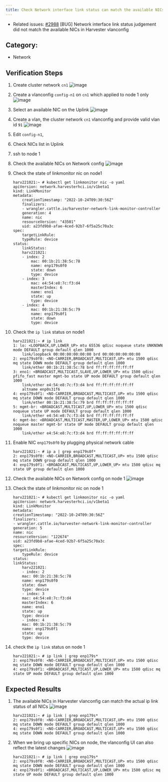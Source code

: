 ```yaml
---
title: Check Network interface link status can match the available NICs in Harvester vlanconfig
---
```


* Related issues: [#2988](https://github.com/harvester/harvester/issues/2988) [BUG] Network interface link status judgement did not match the available NICs in Harvester vlanconfig
  
## Category: 
* Network

## Verification Steps
1. Create cluster network `cn1`
  ![image](https://user-images.githubusercontent.com/29251855/196580297-57541544-48f5-4492-b3e9-a3450697f490.png)
1. Create a vlanconfig `config-n1` on `cn1` which applied to node 1 only
  ![image](https://user-images.githubusercontent.com/29251855/196580491-0572c539-5828-4f2e-a0a6-59b40fcc549b.png)

1. Select an available NIC on the Uplink 
  ![image](https://user-images.githubusercontent.com/29251855/196580574-d38d59de-251c-4cf8-885d-655b76a78659.png)

4. Create a vlan, the cluster network `cn1` vlanconfig and provide valid vlan id `91`
  ![image](https://user-images.githubusercontent.com/29251855/196584602-b663ca69-da9a-42e3-94e0-41e094ff1d0b.png)

5. Edit `config-n1`, 
6. Check NICs list in Uplink 
7. ssh to node 1
8. Check the available NICs on Network config
![image](https://user-images.githubusercontent.com/29251855/197510924-b070f305-b6e4-477d-97b8-75006b264c30.png)
9. Check the state of linkmonitor nic on node1
    ```
    harv221021:~ # kubectl get linkmonitor nic -o yaml
    apiVersion: network.harvesterhci.io/v1beta1
    kind: LinkMonitor
    metadata:
        creationTimestamp: "2022-10-24T09:30:56Z"
        finalizers:
        - wrangler.cattle.io/harvester-network-link-monitor-controller
        generation: 4
        name: nic
        resourceVersion: "43501"
        uid: a23fd9b8-afae-4ced-92b7-6f5a25c70a3c
    spec:
        targetLinkRule:
        typeRule: device
    status:
        linkStatus:
        harv221021:
        - index: 2
            mac: 00:1b:21:38:5c:78
            name: enp179s0f0
            state: down
            type: device
        - index: 3
            mac: e4:54:e8:7c:f3:d4
            masterIndex: 6
            name: eno1
            state: up
            type: device
        - index: 4
            mac: 00:1b:21:38:5c:79
            name: enp179s0f1
            state: down
            type: device
    
    ```

10. Check the `ip link` status on node1
    ```
    harv221021:~ # ip link
    1: lo: <LOOPBACK,UP,LOWER_UP> mtu 65536 qdisc noqueue state UNKNOWN mode DEFAULT group default qlen 1000
        link/loopback 00:00:00:00:00:00 brd 00:00:00:00:00:00
    2: enp179s0f0: <NO-CARRIER,BROADCAST,MULTICAST,UP> mtu 1500 qdisc mq state DOWN mode DEFAULT group default qlen 1000
        link/ether 00:1b:21:38:5c:78 brd ff:ff:ff:ff:ff:ff
    3: eno1: <BROADCAST,MULTICAST,SLAVE,UP,LOWER_UP> mtu 1500 qdisc pfifo_fast master mgmt-bo state UP mode DEFAULT group default qlen 1000
        link/ether e4:54:e8:7c:f3:d4 brd ff:ff:ff:ff:ff:ff
        altname enp0s31f6
    4: enp179s0f1: <NO-CARRIER,BROADCAST,MULTICAST,UP> mtu 1500 qdisc mq state DOWN mode DEFAULT group default qlen 1000
        link/ether 00:1b:21:38:5c:79 brd ff:ff:ff:ff:ff:ff
    5: mgmt-br: <BROADCAST,MULTICAST,UP,LOWER_UP> mtu 1500 qdisc noqueue state UP mode DEFAULT group default qlen 1000
        link/ether e4:54:e8:7c:f3:d4 brd ff:ff:ff:ff:ff:ff
    6: mgmt-bo: <BROADCAST,MULTICAST,MASTER,UP,LOWER_UP> mtu 1500 qdisc noqueue master mgmt-br state UP mode DEFAULT group default qlen 1000
        link/ether e4:54:e8:7c:f3:d4 brd ff:ff:ff:ff:ff:ff
    
    ```

11. Enable NIC `enp179s0f0` by plugging physical network cable
    ```
    harv221021:~ # ip a | grep enp179s0f*
    2: enp179s0f0: <NO-CARRIER,BROADCAST,MULTICAST,UP> mtu 1500 qdisc mq state DOWN group default qlen 1000
    4: enp179s0f1: <BROADCAST,MULTICAST,UP,LOWER_UP> mtu 1500 qdisc mq state UP group default qlen 1000
    ```

12. Check the available NICs on Network config on node 1
  ![image](https://user-images.githubusercontent.com/29251855/197517224-9914f569-62d2-42c3-8339-57a76fa530e7.png)

13. Check the state of linkmonitor nic on node 1
    ```
    harv221021:~ # kubectl get linkmonitor nic -o yaml
    apiVersion: network.harvesterhci.io/v1beta1
    kind: LinkMonitor
    metadata:
    creationTimestamp: "2022-10-24T09:30:56Z"
    finalizers:
    - wrangler.cattle.io/harvester-network-link-monitor-controller
    generation: 5
    name: nic
    resourceVersion: "122674"
    uid: a23fd9b8-afae-4ced-92b7-6f5a25c70a3c
    spec:
    targetLinkRule:
        typeRule: device
    status:
    linkStatus:
        harv221021:
        - index: 2
        mac: 00:1b:21:38:5c:78
        name: enp179s0f0
        state: down
        type: device
        - index: 3
        mac: e4:54:e8:7c:f3:d4
        masterIndex: 6
        name: eno1
        state: up
        type: device
        - index: 4
        mac: 00:1b:21:38:5c:79
        name: enp179s0f1
        state: up
        type: device
    ```

14. check the `ip link` status on node 1
    ```
    harv221021:~ # ip link | grep enp179s*
    2: enp179s0f0: <NO-CARRIER,BROADCAST,MULTICAST,UP> mtu 1500 qdisc mq state DOWN mode DEFAULT group default qlen 1000
    4: enp179s0f1: <BROADCAST,MULTICAST,UP,LOWER_UP> mtu 1500 qdisc mq state UP mode DEFAULT group default qlen 1000
    ```

## Expected Results
1. The available NICs in Harvester vlanconfig can match the actual ip link status of all NICs
  ![image](https://user-images.githubusercontent.com/29251855/197522182-eacf449d-761a-43ba-807d-1ee8008fcbb1.png)

    ```
    harv221021:~ # ip link | grep enp179s*
    2: enp179s0f0: <NO-CARRIER,BROADCAST,MULTICAST,UP> mtu 1500 qdisc mq state DOWN mode DEFAULT group default qlen 1000
    4: enp179s0f1: <NO-CARRIER,BROADCAST,MULTICAST,UP> mtu 1500 qdisc mq state DOWN mode DEFAULT group default qlen 1000
    ```

1. When we bring up specific NICs on node, the vlanconfig UI can also reflect the latest changes
![image](https://user-images.githubusercontent.com/29251855/197517224-9914f569-62d2-42c3-8339-57a76fa530e7.png)

    ```
    harv221021:~ # ip link | grep enp179s*
    2: enp179s0f0: <NO-CARRIER,BROADCAST,MULTICAST,UP> mtu 1500 qdisc mq state DOWN mode DEFAULT group default qlen 1000
    4: enp179s0f1: <BROADCAST,MULTICAST,UP,LOWER_UP> mtu 1500 qdisc mq state UP mode DEFAULT group default qlen 1000
    ```


